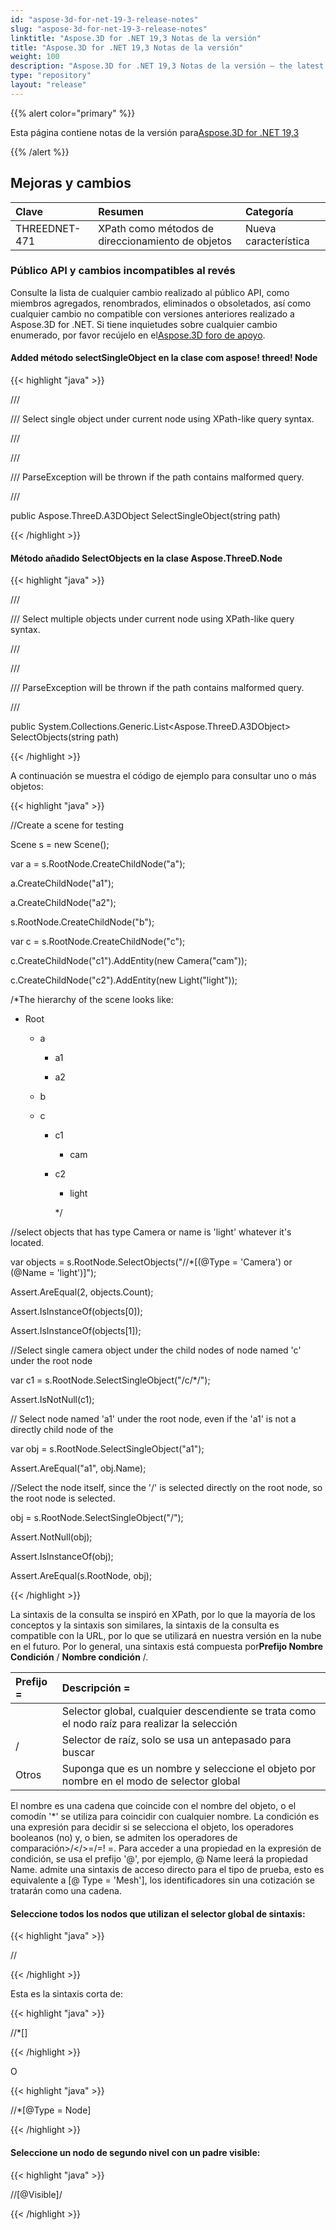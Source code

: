 ```yaml
---
id: "aspose-3d-for-net-19-3-release-notes"
slug: "aspose-3d-for-net-19-3-release-notes"
linktitle: "Aspose.3D for .NET 19,3 Notas de la versión"
title: "Aspose.3D for .NET 19,3 Notas de la versión"
weight: 100
description: "Aspose.3D for .NET 19,3 Notas de la versión – the latest updates and fixes."
type: "repository"
layout: "release"
---
```

{{% alert color="primary" %}} 

Esta página contiene notas de la versión para[Aspose.3D for .NET 19,3](https://www.nuget.org/packages/Aspose.3D/19.3.0)

{{% /alert %}} 
## **Mejoras y cambios**

|**Clave**|**Resumen**|**Categoría**|
|:- |:- |:- |
|THREEDNET-471 |XPath como métodos de direccionamiento de objetos|Nueva característica|
### **Público API y cambios incompatibles al revés**
Consulte la lista de cualquier cambio realizado al público API, como miembros agregados, renombrados, eliminados o obsoletados, así como cualquier cambio no compatible con versiones anteriores realizado a Aspose.3D for .NET. Si tiene inquietudes sobre cualquier cambio enumerado, por favor recújelo en el[Aspose.3D foro de apoyo](https://forum.aspose.com/c/3d).
#### **Added método selectSingleObject en la clase com aspose! threed! Node**
{{< highlight "java" >}}

 /// <summary>

/// Select single object under current node using XPath-like query syntax.

/// </summary>

/// <param name="path"></param>

/// <exception cref="ParseException">ParseException will be thrown if the path contains malformed query.</exception>

/// <returns></returns>

public Aspose.ThreeD.A3DObject SelectSingleObject(string path)

{{< /highlight >}}
#### **Método añadido SelectObjects en la clase Aspose.ThreeD.Node**
{{< highlight "java" >}}

 /// <summary>

/// Select multiple objects under current node using XPath-like query syntax.

/// </summary>

/// <param name="path"></param>

/// <exception cref="ParseException">ParseException will be thrown if the path contains malformed query.</exception>

/// <returns></returns>

public System.Collections.Generic.List<Aspose.ThreeD.A3DObject> SelectObjects(string path)

{{< /highlight >}}

A continuación se muestra el código de ejemplo para consultar uno o más objetos:

{{< highlight "java" >}}

 //Create a scene for testing 

Scene s = new Scene();

var a = s.RootNode.CreateChildNode("a");

a.CreateChildNode("a1");

a.CreateChildNode("a2");

s.RootNode.CreateChildNode("b");

var c = s.RootNode.CreateChildNode("c");

c.CreateChildNode("c1").AddEntity(new Camera("cam"));

c.CreateChildNode("c2").AddEntity(new Light("light"));

/*The hierarchy of the scene looks like:

 - Root

    - a

        - a1

        - a2

    - b

    - c

        - c1

            - cam

        - c2

            - light

             */ 

//select objects that has type Camera or name is 'light' whatever it's located.

var objects = s.RootNode.SelectObjects("//*[(@Type = 'Camera') or (@Name = 'light')]");

Assert.AreEqual(2, objects.Count);

Assert.IsInstanceOf<Camera>(objects[0]);

Assert.IsInstanceOf<Light>(objects[1]);

//Select single camera object under the child nodes of node named 'c' under the root node

var c1 = s.RootNode.SelectSingleObject("/c/*/<Camera>");

Assert.IsNotNull(c1);

// Select node named 'a1' under the root node, even if the 'a1' is not a directly child node of the 

var obj = s.RootNode.SelectSingleObject("a1");

Assert.AreEqual("a1", obj.Name);

//Select the node itself, since the '/' is selected directly on the root node, so the root node is selected.

obj = s.RootNode.SelectSingleObject("/");

Assert.NotNull(obj);

Assert.IsInstanceOf<Node>(obj);

Assert.AreEqual(s.RootNode, obj);

{{< /highlight >}}

La sintaxis de la consulta se inspiró en XPath, por lo que la mayoría de los conceptos y la sintaxis son similares, la sintaxis de la consulta es compatible con la URL, por lo que se utilizará en nuestra versión en la nube en el futuro. Por lo general, una sintaxis está compuesta por**Prefijo Nombre Condición** / **Nombre condición** /.

|**Prefijo =**|**Descripción =**|
|:- |:- |
||Selector global, cualquier descendiente se trata como el nodo raíz para realizar la selección|
|/|Selector de raíz, solo se usa un antepasado para buscar|
|Otros|Suponga que es un nombre y seleccione el objeto por nombre en el modo de selector global|
El nombre es una cadena que coincide con el nombre del objeto, o el comodín '*' se utiliza para coincidir con cualquier nombre. La condición es una expresión para decidir si se selecciona el objeto, los operadores booleanos (no) y, o bien, se admiten los operadores de comparación>/</>=/=! =. Para acceder a una propiedad en la expresión de condición, se usa el prefijo '@', por ejemplo, @ Name leerá la propiedad Name. <Mesh> admite una sintaxis de acceso directo para el tipo de prueba, esto es equivalente a [@ Type = 'Mesh'], los identificadores sin una cotización se tratarán como una cadena.
#### **Seleccione todos los nodos que utilizan el selector global de sintaxis:**
{{< highlight "java" >}}

 //<Node>

{{< /highlight >}}

Esta es la sintaxis corta de:

{{< highlight "java" >}}

 //*[<Node>]

{{< /highlight >}}

O

{{< highlight "java" >}}

 //*[@Type = Node]

{{< /highlight >}}
#### **Seleccione un nodo de segundo nivel con un padre visible:**
{{< highlight "java" >}}

 //<Node>[@Visible]/<Node>

{{< /highlight >}}
